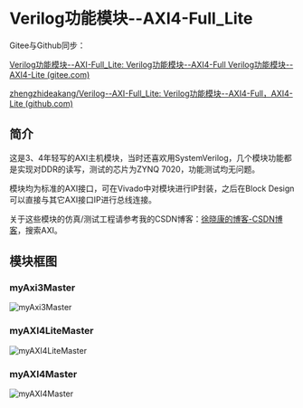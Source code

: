 # Verilog功能模块--AXI4-Full_Lite

Gitee与Github同步：

[Verilog功能模块--AXI-Full_Lite: Verilog功能模块--AXI4-Full Verilog功能模块--AXI4-Lite (gitee.com)](https://gitee.com/xuxiaokang/verilog-function-module--AXI4-Full_Lite)

[zhengzhideakang/Verilog--AXI-Full_Lite: Verilog功能模块--AXI4-Full，AXI4-Lite (github.com)](https://github.com/zhengzhideakang/Verilog--AXI-Full_Lite)

## 简介

这是3、4年轻写的AXI主机模块，当时还喜欢用SystemVerilog，几个模块功能都是实现对DDR的读写，测试的芯片为ZYNQ 7020，功能测试均无问题。

模块均为标准的AXI接口，可在Vivado中对模块进行IP封装，之后在Block Design可以直接与其它AXI接口IP进行总线连接。

关于这些模块的仿真/测试工程请参考我的CSDN博客：[徐晓康的博客-CSDN博客](https://blog.csdn.net/weixin_42837669?spm=1011.2415.3001.5343)，搜索AXI。

## 模块框图

### myAxi3Master

<img src="https://picgo-dakang.oss-cn-hangzhou.aliyuncs.com/img/myAxi3Master.svg" alt="myAxi3Master" />

### myAXI4LiteMaster

<img src="https://picgo-dakang.oss-cn-hangzhou.aliyuncs.com/img/myAXI4LiteMaster.svg" alt="myAXI4LiteMaster" />

### myAXI4Master

<img src="https://picgo-dakang.oss-cn-hangzhou.aliyuncs.com/img/myAXI4Master.svg" alt="myAXI4Master" />

